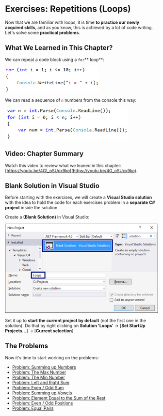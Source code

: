 # Exercises: Repetitions \(Loops\)

Now that we are familiar with loops, it is time **to practice our newly acquired skills**, and as you know, this is achieved by a lot of code writing. Let's solve some **practical problems**.

## What We Learned in This Chapter?

We can repeat a code block using a `for`** loop**:

![](/assets/chapter-5-images/00.For-loop-01.png)

We can read a sequence of `n` numbers from the console this way:

![](/assets/chapter-5-images/00.For-loop-03.png)

## Video: Chapter Summary

Watch this video to review what we leaned in this chapter: [https://youtu.be/4G\_oSUcx9ko](https://youtu.be/4G_oSUcx9ko).

## Blank Solution in Visual Studio

Before starting with the exercises, we will create a **Visual Studio solution** with the idea to hold the code for each exercises problem in a **separate C\# project** inside the solution.

Create a **\(Blank Solution\)** in Visual Studio:

![](/assets/chapter-5-images/00.Blank-visual-studio-01.png)

Set it up to **start the current project by default** \(not the first one in the solution\). Do that by right clicking on **Solution 'Loops'** -&gt; \[**Set StartUp Projects…**\] -&gt; \[**Current selection**\].

## The Problems

Now it's time to start working on the problems:

* [Problem: Summing up Numbers](/Content/Chapter-5-1-loops/examples-for-loops/example-sum-numbers/example-sum-numbers.md)
* [Problem: The Max Number](/Content/Chapter-5-1-loops/examples-for-loops/example-max-number/example-max-number.md)
* [Problem: The Min Number](/Content/Chapter-5-1-loops/examples-for-loops/example-min-number/example-min-number.md)
* [Problem: Left and Right Sum](/Content/Chapter-5-1-loops/examples-for-loops/example-left-and-right-sum/example-left-and-right-sum.md)
* [Problem: Even / Odd Sum](/Content/Chapter-5-1-loops/examples-for-loops/example-even-odd-sum/example-even-odd-sum.md)
* [Problem: Summing up Vowels](/Content/Chapter-5-1-loops/examples-for-loops/example-vowels-sum/example-vowels-sum.md)
* [Problem: Element Equal to the Sum of the Rest](/Content/Chapter-5-1-loops/exercises-loops/half-sum-element.md)
* [Problem: Even / Odd Positions](/Content/Chapter-5-1-loops/exercises-loops/even-odd-positions.md)
* [Problem: Equal Pairs](/Content/Chapter-5-1-loops/exercises-loops/equal-pairs.md)



